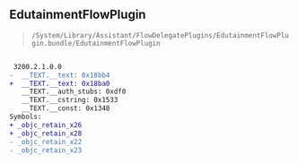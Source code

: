 ## EdutainmentFlowPlugin

> `/System/Library/Assistant/FlowDelegatePlugins/EdutainmentFlowPlugin.bundle/EdutainmentFlowPlugin`

```diff

 3200.2.1.0.0
-  __TEXT.__text: 0x18bb4
+  __TEXT.__text: 0x18ba0
   __TEXT.__auth_stubs: 0xdf0
   __TEXT.__cstring: 0x1533
   __TEXT.__const: 0x1348
Symbols:
+ _objc_retain_x26
+ _objc_retain_x28
- _objc_retain_x22
- _objc_retain_x23

```
